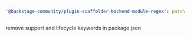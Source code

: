 ```yaml
---
'@backstage-community/plugin-scaffolder-backend-module-regex': patch
---
```


remove support and lifecycle keywords in package.json
